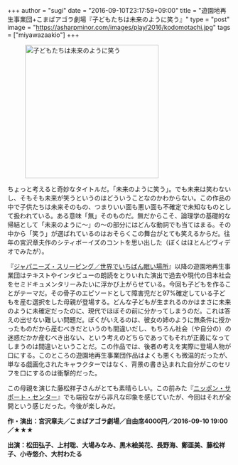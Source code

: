+++
author = "sugi"
date = "2016-09-10T23:17:59+09:00"
title = "遊園地再生事業団+こまばアゴラ劇場『子どもたちは未来のように笑う』"
type = "post"
image = "https://asharpminor.com/images/play/2016/kodomotachi.jpg"
tags = ["miyawazaakio"]
+++
<figure class="alignleft"><img src="/images/play/2016/kodomotachi.jpg" alt="子どもたちは未来のように笑う" style="width: 300px !important" /></figure>

ちょっと考えると奇妙なタイトルだ。「未来のように笑う」。でも未来は笑わないし、そもそも未来が笑うというのはどういうことなのかわからない。この作品の中で子供たちは未来そのもの、つまりいい面も悪い面も不確定で未知なものとして扱われている。ある意味「無」そのものだ。無だからこそ、論理学の基礎的な帰結として「未来のように〜」の〜の部分にはどんな動詞でも当てはまる。その中から「笑う」が選ばれているのはおそらくこの舞台がとても笑えるからだ。往年の宮沢章夫作のシティボーイズのコントを思い出した（ぼくはほとんどヴィデオでみたが）。


『[ジャパニーズ・スリーピング／世界でいちばん眠い場所](/play/2275/)』以降の遊園地再生事業団はテキストやインタビューの朗読をとりいれた演出で過去や現代の日本社会をセミドキュメンタリーみたいに浮かび上がらせている。今回も子どもを作ることがテーマだ。その骨子のエピソードとして障害児だと97%確定している子どもを産む選択をした母親が登場する。どんな子どもが生まれるのかはまさに未来のように未確定だったのに、現代でほぼその前に分かってしまうのだ。これは答えの出せない難しい問題だ。ぼくがいえるのは、彼女の姉のように無条件に授かったものだから産むべきだというのも間違いだし、もちろん社会（や自分の）の迷惑だかか産むべき出ない、という考えのどちらであってもそれが正義になってしまうのは間違いということだ。この作品では、後者の考えを実際に登場人物が口にする。このところの遊園地再生事業団作品はよくも悪くも微温的だったが、単なる戯画化されたキャラクターではなく、背景の書き込まれた自分がこのセリフを口にするのは衝撃的だった。

この母親を演じた藤松祥子さんがとても素晴らしい。この前みた『[ニッポン・サポート・センター](/play/2016-07-09-nipponsupportcenter/)』でも端役ながら非凡な印象を感じていたが、今回はそれが全開という感じだった。今後が楽しみだ。

**作・演出：宮沢章夫／こまばアゴラ劇場／自由席4000円／2016-09-10 19:00／★★★**

**出演：松田弘子、上村聡、大場みなみ、黒木絵美花、長野海、鄭亜美、藤松祥子、小寺悠介、大村わたる**
